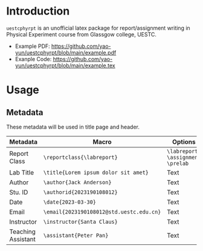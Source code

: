 # Introduction 

`uestcphyrpt` is an unofficial latex package for report/assignment writing in Physical Experiment course from Glassgow college, UESTC.

- Example PDF: https://github.com/yao-yun/uestcphyrpt/blob/main/example.pdf
- Exanple Code: https://github.com/yao-yun/uestcphyrpt/blob/main/example.tex
# Usage

## Metadata

These metadata will be used in title page and header. 

| Metadata | Macro | Options |
| ---      | ---                          | ---     |
Report Class|`\reportclass{\labreport}`|`\labreport` `\assignment` `\prelab`|
|Lab Title|`\title{Lorem ipsum dolor sit amet}`|Text|
|Author|`\author{Jack Anderson}`|Text|
|Stu. ID|`\authorid{2023190108012}`|Text|
|Date|`\date{2023-03-30}`|Text|
|Email|`\email{2023190108012@std.uestc.edu.cn}`|Text|
|Instructor|`\instructor{Santa Claus}`|Text|
|Teaching Assistant|`\assistant{Peter Pan}`|Text|